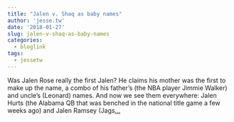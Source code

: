 ```yaml
---
title: "Jalen v. Shaq as baby names"
author: 'jesse.tw'
date: '2018-01-27'
slug: jalen-v-shaq-as-baby-names
categories:
  - bloglink
tags:
  - jessetw
---
```


Was Jalen Rose really the first Jalen? He claims his mother was the first to make up the name, a combo of his father’s (the NBA player Jimmie Walker) and uncle’s (Leonard) names. And now we see them everywhere: Jalen Hurts (the Alabama QB that was benched in the national title game a few weeks ago) and Jalen Ramsey (Jags[... <i class="fas fa-external-link-alt"></i>](https://jesse.tw/post/jalen-v-shaq/)

